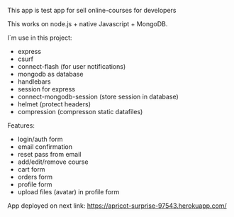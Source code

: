 This app is test app for sell online-courses for developers

This works on node.js + native Javascript + MongoDB.

I`m use in this project:

- express
- csurf
- connect-flash (for user notifications)
- mongodb as database
- handlebars
- session for express
- connect-mongodb-session (store session in database)
- helmet (protect headers)
- compression (compresson static datafiles)

Features:

- login/auth form
- email confirmation
- reset pass from email
- add/edit/remove course
- cart form
- orders form
- profile form
- upload files (avatar) in profile form

App deployed on next link: https://apricot-surprise-97543.herokuapp.com/
